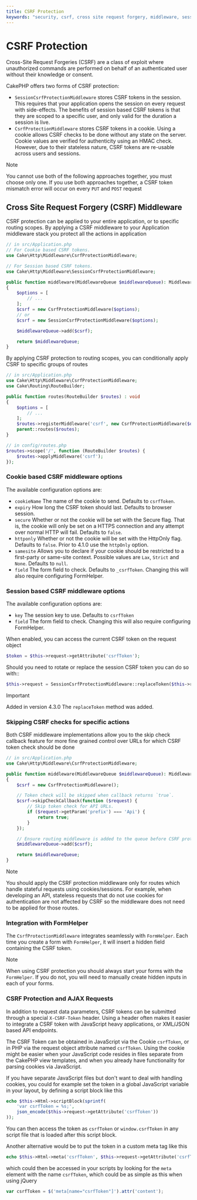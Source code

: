 ```yaml
---
title: CSRF Protection
keywords: "security, csrf, cross site request forgery, middleware, session"
---
```


# CSRF Protection

Cross-Site Request Forgeries (CSRF) are a class of exploit where unauthorized
commands are performed on behalf of an authenticated user without their
knowledge or consent.

CakePHP offers two forms of CSRF protection:

- `SessionCsrfProtectionMiddleware` stores CSRF tokens in the session. This
  requires that your application opens the session on every request with
  side-effects. The benefits of session based CSRF tokens is that they are
  scoped to a specific user, and only valid for the duration a session is live.
- `CsrfProtectionMiddleware` stores CSRF tokens in a cookie. Using a cookie
  allows CSRF checks to be done without any state on the server. Cookie values
  are verified for authenticity using an HMAC check. However, due to their
  stateless nature, CSRF tokens are re-usable across users and sessions.

> [!NOTE]
> You cannot use both of the following approaches together, you must choose
> only one.  If you use both approaches together, a CSRF token mismatch error
> will occur on every `PUT` and `POST` request

<!-- anchor: csrf-middleware -->
## Cross Site Request Forgery (CSRF) Middleware

CSRF protection can be applied to your entire application, or to specific
routing scopes. By applying a CSRF middleware to your Application middleware
stack you protect all the actions in application

```php
// in src/Application.php
// For Cookie based CSRF tokens.
use Cake\Http\Middleware\CsrfProtectionMiddleware;

// For Session based CSRF tokens.
use Cake\Http\Middleware\SessionCsrfProtectionMiddleware;

public function middleware(MiddlewareQueue $middlewareQueue): MiddlewareQueue
{
    $options = [
        // ...
    ];
    $csrf = new CsrfProtectionMiddleware($options);
    // or
    $csrf = new SessionCsrfProtectionMiddleware($options);

    $middlewareQueue->add($csrf);

    return $middlewareQueue;
}

```

By applying CSRF protection to routing scopes, you can conditionally
apply CSRF to specific groups of routes

```php
// in src/Application.php
use Cake\Http\Middleware\CsrfProtectionMiddleware;
use Cake\Routing\RouteBuilder;

public function routes(RouteBuilder $routes) : void
{
    $options = [
        // ...
    ];
    $routes->registerMiddleware('csrf', new CsrfProtectionMiddleware($options));
    parent::routes($routes);
}

// in config/routes.php
$routes->scope('/', function (RouteBuilder $routes) {
    $routes->applyMiddleware('csrf');
});

```

### Cookie based CSRF middleware options

The available configuration options are:

- `cookieName` The name of the cookie to send. Defaults to `csrfToken`.
- `expiry` How long the CSRF token should last. Defaults to browser session.
- `secure` Whether or not the cookie will be set with the Secure flag. That is,
  the cookie will only be set on a HTTPS connection and any attempt over normal HTTP
  will fail. Defaults to `false`.
- `httponly` Whether or not the cookie will be set with the HttpOnly flag.
  Defaults to `false`. Prior to 4.1.0 use the `httpOnly` option.
- `samesite` Allows you to declare if your cookie should be restricted to a
  first-party or same-site context. Possible values are `Lax`, `Strict` and
  `None`. Defaults to `null`.
- `field` The form field to check. Defaults to `_csrfToken`. Changing this
  will also require configuring FormHelper.

### Session based CSRF middleware options

The available configuration options are:

- `key` The session key to use. Defaults to `csrfToken`
- `field` The form field to check. Changing this will also require configuring
  FormHelper.

When enabled, you can access the current CSRF token on the request object

```php
$token = $this->request->getAttribute('csrfToken');

```

Should you need to rotate or replace the session CSRF token you can do so with::

```php
$this->request = SessionCsrfProtectionMiddleware::replaceToken($this->request);

```

> [!IMPORTANT]
> Added in version 4.3.0
> The `replaceToken` method was added.
>

### Skipping CSRF checks for specific actions

Both CSRF middleware implementations allow you to the skip check callback
feature for more fine grained control over URLs for which CSRF token check
should be done

```php
// in src/Application.php
use Cake\Http\Middleware\CsrfProtectionMiddleware;

public function middleware(MiddlewareQueue $middlewareQueue): MiddlewareQueue
{
    $csrf = new CsrfProtectionMiddleware();

    // Token check will be skipped when callback returns `true`.
    $csrf->skipCheckCallback(function ($request) {
        // Skip token check for API URLs.
        if ($request->getParam('prefix') === 'Api') {
            return true;
        }
    });

    // Ensure routing middleware is added to the queue before CSRF protection middleware.
    $middlewareQueue->add($csrf);

    return $middlewareQueue;
}

```

> [!NOTE]
> You should apply the CSRF protection middleware only for routes which handle
> stateful requests using cookies/sessions. For example, when developing an
> API, stateless requests that do not use cookies for authentication are not
> affected by CSRF so the middleware does not need to be applied for those
> routes.
>

### Integration with FormHelper

The `CsrfProtectionMiddleware` integrates seamlessly with `FormHelper`. Each
time you create a form with `FormHelper`, it will insert a hidden field containing
the CSRF token.

> [!NOTE]
> When using CSRF protection you should always start your forms with the
> `FormHelper`. If you do not, you will need to manually create hidden inputs in
> each of your forms.
>

### CSRF Protection and AJAX Requests

In addition to request data parameters, CSRF tokens can be submitted through
a special `X-CSRF-Token` header. Using a header often makes it easier to
integrate a CSRF token with JavaScript heavy applications, or XML/JSON based API
endpoints.

The CSRF Token can be obtained in JavaScript via the Cookie `csrfToken`, or in PHP
via the request object attribute named `csrfToken`. Using the cookie might be easier
when your JavaScript code resides in files separate from the CakePHP view templates,
and when you already have functionality for parsing cookies via JavaScript.

If you have separate JavaScript files but don't want to deal with handling cookies,
you could for example set the token in a global JavaScript variable in your layout, by
defining a script block like this

```php
echo $this->Html->scriptBlock(sprintf(
    'var csrfToken = %s;',
    json_encode($this->request->getAttribute('csrfToken'))
));

```

You can then access the token as `csrfToken` or `window.csrfToken` in any script
file that is loaded after this script block.

Another alternative would be to put the token in a custom meta tag like this

```php
echo $this->Html->meta('csrfToken', $this->request->getAttribute('csrfToken'));

```

which could then be accessed in your scripts by looking for the `meta` element with
the name `csrfToken`, which could be as simple as this when using jQuery

```javascript
var csrfToken = $('meta[name="csrfToken"]').attr('content');

```